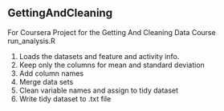 ## GettingAndCleaning
For Coursera Project for the Getting And Cleaning Data Course
run_analysis.R
1. Loads the datasets and feature and activity info.
2. Keep only the columns for mean and standard deviation
3. Add column names
4. Merge data sets
5. Clean variable names and assign to tidy dataset
6. Write tidy dataset to .txt file
